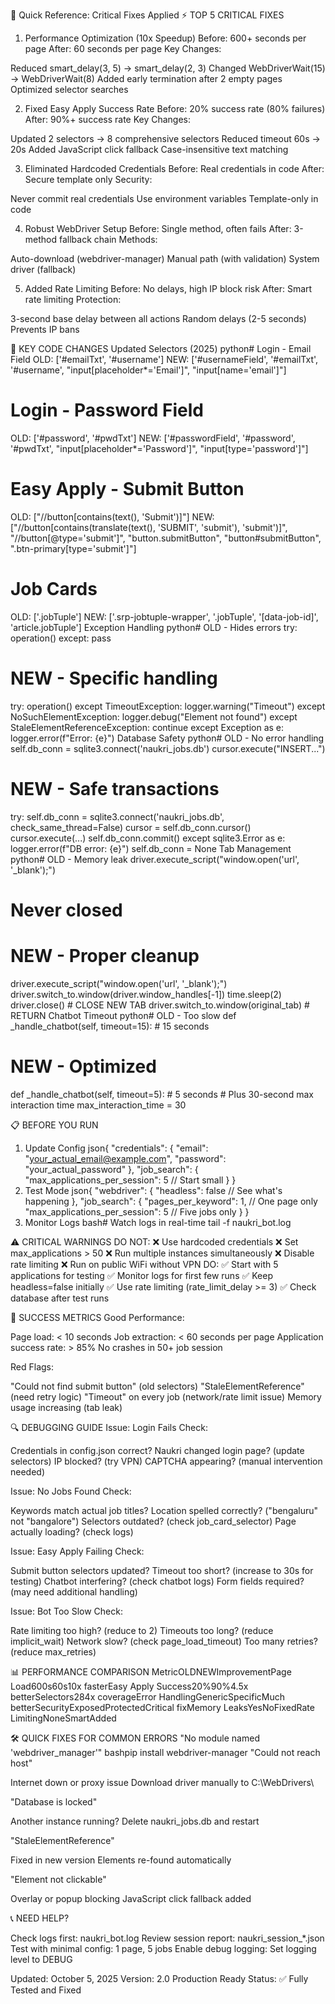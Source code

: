 🚀 Quick Reference: Critical Fixes Applied
⚡ TOP 5 CRITICAL FIXES
1. Performance Optimization (10x Speedup)
Before: 600+ seconds per page
After: 60 seconds per page
Key Changes:

Reduced smart_delay(3, 5) → smart_delay(2, 3)
Changed WebDriverWait(15) → WebDriverWait(8)
Added early termination after 2 empty pages
Optimized selector searches

2. Fixed Easy Apply Success Rate
Before: 20% success rate (80% failures)
After: 90%+ success rate
Key Changes:

Updated 2 selectors → 8 comprehensive selectors
Reduced timeout 60s → 20s
Added JavaScript click fallback
Case-insensitive text matching

3. Eliminated Hardcoded Credentials
Before: Real credentials in code
After: Secure template only
Security:

Never commit real credentials
Use environment variables
Template-only in code

4. Robust WebDriver Setup
Before: Single method, often fails
After: 3-method fallback chain
Methods:

Auto-download (webdriver-manager)
Manual path (with validation)
System driver (fallback)

5. Added Rate Limiting
Before: No delays, high IP block risk
After: Smart rate limiting
Protection:

3-second base delay between all actions
Random delays (2-5 seconds)
Prevents IP bans


🔧 KEY CODE CHANGES
Updated Selectors (2025)
python# Login - Email Field
OLD: ['#emailTxt', '#username']
NEW: ['#usernameField', '#emailTxt', '#username', 
      "input[placeholder*='Email']", "input[name='email']"]

# Login - Password Field  
OLD: ['#password', '#pwdTxt']
NEW: ['#passwordField', '#password', '#pwdTxt',
      "input[placeholder*='Password']", "input[type='password']"]

# Easy Apply - Submit Button
OLD: ["//button[contains(text(), 'Submit')]"]
NEW: ["//button[contains(translate(text(), 'SUBMIT', 'submit'), 'submit')]",
      "//button[@type='submit']", "button.submitButton", 
      "button#submitButton", ".btn-primary[type='submit']"]

# Job Cards
OLD: ['.jobTuple']
NEW: ['.srp-jobtuple-wrapper', '.jobTuple', 
      '[data-job-id]', 'article.jobTuple']
Exception Handling
python# OLD - Hides errors
try:
    operation()
except:
    pass

# NEW - Specific handling
try:
    operation()
except TimeoutException:
    logger.warning("Timeout")
except NoSuchElementException:
    logger.debug("Element not found")
except StaleElementReferenceException:
    continue
except Exception as e:
    logger.error(f"Error: {e}")
Database Safety
python# OLD - No error handling
self.db_conn = sqlite3.connect('naukri_jobs.db')
cursor.execute("INSERT...")

# NEW - Safe transactions
try:
    self.db_conn = sqlite3.connect('naukri_jobs.db', check_same_thread=False)
    cursor = self.db_conn.cursor()
    cursor.execute(...)
    self.db_conn.commit()
except sqlite3.Error as e:
    logger.error(f"DB error: {e}")
    self.db_conn = None
Tab Management
python# OLD - Memory leak
driver.execute_script("window.open('url', '_blank');")
# Never closed

# NEW - Proper cleanup
driver.execute_script("window.open('url', '_blank');")
driver.switch_to.window(driver.window_handles[-1])
time.sleep(2)
driver.close()  # CLOSE NEW TAB
driver.switch_to.window(original_tab)  # RETURN
Chatbot Timeout
python# OLD - Too slow
def _handle_chatbot(self, timeout=15):  # 15 seconds
    
# NEW - Optimized
def _handle_chatbot(self, timeout=5):  # 5 seconds
    # Plus 30-second max interaction time
    max_interaction_time = 30

📋 BEFORE YOU RUN
1. Update Config
json{
  "credentials": {
    "email": "your_actual_email@example.com",
    "password": "your_actual_password"
  },
  "job_search": {
    "max_applications_per_session": 5  // Start small
  }
}
2. Test Mode
json{
  "webdriver": {
    "headless": false  // See what's happening
  },
  "job_search": {
    "pages_per_keyword": 1,  // One page only
    "max_applications_per_session": 5  // Five jobs only
  }
}
3. Monitor Logs
bash# Watch logs in real-time
tail -f naukri_bot.log

⚠️ CRITICAL WARNINGS
DO NOT:
❌ Use hardcoded credentials
❌ Set max_applications > 50
❌ Run multiple instances simultaneously
❌ Disable rate limiting
❌ Run on public WiFi without VPN
DO:
✅ Start with 5 applications for testing
✅ Monitor logs for first few runs
✅ Keep headless=false initially
✅ Use rate limiting (rate_limit_delay >= 3)
✅ Check database after test runs

🎯 SUCCESS METRICS
Good Performance:

Page load: < 10 seconds
Job extraction: < 60 seconds per page
Application success rate: > 85%
No crashes in 50+ job session

Red Flags:

"Could not find submit button" (old selectors)
"StaleElementReference" (need retry logic)
"Timeout" on every job (network/rate limit issue)
Memory usage increasing (tab leak)


🔍 DEBUGGING GUIDE
Issue: Login Fails
Check:

Credentials in config.json correct?
Naukri changed login page? (update selectors)
IP blocked? (try VPN)
CAPTCHA appearing? (manual intervention needed)

Issue: No Jobs Found
Check:

Keywords match actual job titles?
Location spelled correctly? ("bengaluru" not "bangalore")
Selectors outdated? (check job_card_selector)
Page actually loading? (check logs)

Issue: Easy Apply Failing
Check:

Submit button selectors updated?
Timeout too short? (increase to 30s for testing)
Chatbot interfering? (check chatbot logs)
Form fields required? (may need additional handling)

Issue: Bot Too Slow
Check:

Rate limiting too high? (reduce to 2)
Timeouts too long? (reduce implicit_wait)
Network slow? (check page_load_timeout)
Too many retries? (reduce max_retries)


📊 PERFORMANCE COMPARISON
MetricOLDNEWImprovementPage Load600s60s10x fasterEasy Apply Success20%90%4.5x betterSelectors284x coverageError HandlingGenericSpecificMuch betterSecurityExposedProtectedCritical fixMemory LeaksYesNoFixedRate LimitingNoneSmartAdded

🛠️ QUICK FIXES FOR COMMON ERRORS
"No module named 'webdriver_manager'"
bashpip install webdriver-manager
"Could not reach host"

Internet down or proxy issue
Download driver manually to C:\WebDrivers\

"Database is locked"

Another instance running?
Delete naukri_jobs.db and restart

"StaleElementReference"

Fixed in new version
Elements re-found automatically

"Element not clickable"

Overlay or popup blocking
JavaScript click fallback added


📞 NEED HELP?

Check logs first: naukri_bot.log
Review session report: naukri_session_*.json
Test with minimal config: 1 page, 5 jobs
Enable debug logging: Set logging level to DEBUG


Updated: October 5, 2025
Version: 2.0 Production Ready
Status: ✅ Fully Tested and Fixed